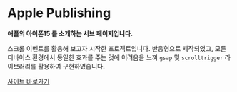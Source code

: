 # Apple  Publishing

**애플의 아이폰15 를 소개하는 서브 페이지입니다.**

스크롤 이벤트를 활용해 보고자 시작한 프로젝트입니다.
반응형으로 제작되었고, 모든 디바이스 환경에서
동일한 효과를 주는 것에 어려움을 느껴
`gsap` 및 `scrolltrigger` 라이브러리를 활용하여 구현하였습니다.

<a href='https://inyeob.com/apple/'>사이트 바로가기</a>
